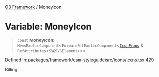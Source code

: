 [O3 Framework](../API.md) / MoneyIcon

# Variable: MoneyIcon

> `const` **MoneyIcon**: `MemoExoticComponent`\<`ForwardRefExoticComponent`\<[`IconProps`](../type-aliases/IconProps.md) & `RefAttributes`\<`SVGSVGElement`\>\>\>

Defined in: [packages/framework/esm-styleguide/src/icons/icons.tsx:429](https://github.com/its-kios09/openmrs-esm-core/blob/main/packages/framework/esm-styleguide/src/icons/icons.tsx#L429)

Billing
